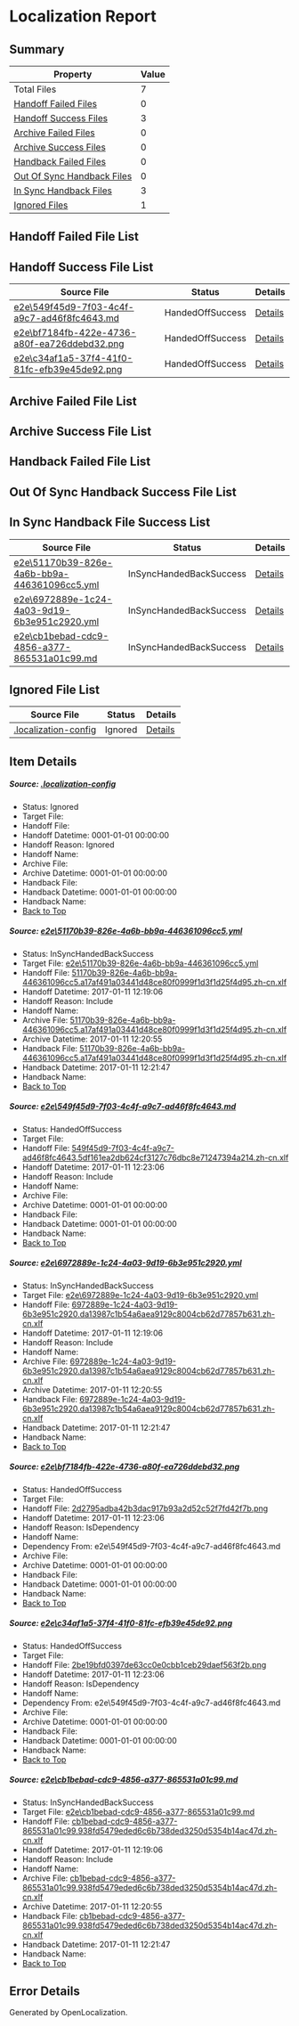 # <a name='report-top'></a> Localization Report

## Summary
 Property | Value 
 -------- | ----- 
 Total Files | 7
[ Handoff Failed Files ](#handoff-failed-list)| 0
[ Handoff Success Files ](#handoff-success-list)| 3
[ Archive Failed Files ](#archive-failed-list)| 0
[ Archive Success Files ](#archive-success-list)| 0
[ Handback Failed Files ](#handback-failed-list)| 0
[ Out Of Sync Handback Files ](#outofsync-handback-success-list)| 0
[ In Sync Handback Files ](#insync-handback-success-list)| 3
[ Ignored Files ](#ignored-list)| 1

## <a name='handoff-failed-list'></a> Handoff Failed File List

## <a name='handoff-success-list'></a> Handoff Success File List
 Source File | Status | Details 
 ----------- | ------ | ------- 
 [e2e\549f45d9-7f03-4c4f-a9c7-ad46f8fc4643.md](https://github.com/OpenLocalizationTestOrg/ol-test0/blob/92d430cbc3d18ff1dbfa9b75b6954b2153815262/e2e/549f45d9-7f03-4c4f-a9c7-ad46f8fc4643.md) | HandedOffSuccess | [Details](#ddee02dfd5641d6248393cdf07b77b6ad28cce7e2)
 [e2e\bf7184fb-422e-4736-a80f-ea726ddebd32.png](https://github.com/OpenLocalizationTestOrg/ol-test0/blob/92d430cbc3d18ff1dbfa9b75b6954b2153815262/e2e/bf7184fb-422e-4736-a80f-ea726ddebd32.png) | HandedOffSuccess | [Details](#2d2795adba42b3dac917b93a2d52c52f7fd42f7b4)
 [e2e\c34af1a5-37f4-41f0-81fc-efb39e45de92.png](https://github.com/OpenLocalizationTestOrg/ol-test0/blob/92d430cbc3d18ff1dbfa9b75b6954b2153815262/e2e/c34af1a5-37f4-41f0-81fc-efb39e45de92.png) | HandedOffSuccess | [Details](#2be19bfd0397de63cc0e0cbb1ceb29daef563f2b5)

## <a name='archive-failed-list'></a> Archive Failed File List

## <a name='archive-success-list'></a> Archive Success File List

## <a name='handback-failed-list'></a> Handback Failed File List

## <a name='outofsync-handback-success-list'></a> Out Of Sync Handback Success File List

## <a name='insync-handback-success-list'></a> In Sync Handback File Success List
 Source File | Status | Details 
 ----------- | ------ | ------- 
 [e2e\51170b39-826e-4a6b-bb9a-446361096cc5.yml](https://github.com/OpenLocalizationTestOrg/ol-test0/blob/e4aeaed1e9a73027636088003a3ae6b2502ba9ad/e2e/51170b39-826e-4a6b-bb9a-446361096cc5.yml) | InSyncHandedBackSuccess | [Details](#8bedb2ddbc60485f13d7e910207f69f679339f381)
 [e2e\6972889e-1c24-4a03-9d19-6b3e951c2920.yml](https://github.com/OpenLocalizationTestOrg/ol-test0/blob/e4aeaed1e9a73027636088003a3ae6b2502ba9ad/e2e/6972889e-1c24-4a03-9d19-6b3e951c2920.yml) | InSyncHandedBackSuccess | [Details](#749133757bd7303814aa9c64a4092560651c367f3)
 [e2e\cb1bebad-cdc9-4856-a377-865531a01c99.md](https://github.com/OpenLocalizationTestOrg/ol-test0/blob/e4aeaed1e9a73027636088003a3ae6b2502ba9ad/e2e/cb1bebad-cdc9-4856-a377-865531a01c99.md) | InSyncHandedBackSuccess | [Details](#5e390da0f5ad698a48b36abc60060384fa509d7a6)

## <a name='ignored-list'></a> Ignored File List
 Source File | Status | Details 
 ----------- | ------ | ------- 
 [.localization-config](https://github.com/OpenLocalizationTestOrg/ol-test0/blob/92d430cbc3d18ff1dbfa9b75b6954b2153815262/.localization-config) | Ignored | [Details](#cb0632cf59c1387fc1742bfb9fa3c47f87e2e5c90)

## Item Details
##### <a name='cb0632cf59c1387fc1742bfb9fa3c47f87e2e5c90'></a> Source: [.localization-config](https://github.com/OpenLocalizationTestOrg/ol-test0/blob/92d430cbc3d18ff1dbfa9b75b6954b2153815262/.localization-config)
* Status: Ignored
* Target File: 
* Handoff File: 
* Handoff Datetime: 0001-01-01 00:00:00
* Handoff Reason: Ignored
* Handoff Name: 
* Archive File: 
* Archive Datetime: 0001-01-01 00:00:00
* Handback File: 
* Handback Datetime: 0001-01-01 00:00:00
* Handback Name: 
* [Back to Top](#report-top)

##### <a name='8bedb2ddbc60485f13d7e910207f69f679339f381'></a> Source: [e2e\51170b39-826e-4a6b-bb9a-446361096cc5.yml](https://github.com/OpenLocalizationTestOrg/ol-test0/blob/e4aeaed1e9a73027636088003a3ae6b2502ba9ad/e2e/51170b39-826e-4a6b-bb9a-446361096cc5.yml)
* Status: InSyncHandedBackSuccess
* Target File: [e2e\51170b39-826e-4a6b-bb9a-446361096cc5.yml](https://github.com/OpenLocalizationTestOrg/ol-test0-zhcn/blob/790a49ea53a73f33d4f6cfc6dcc56cbc28e39702/e2e/51170b39-826e-4a6b-bb9a-446361096cc5.yml)
* Handoff File: [51170b39-826e-4a6b-bb9a-446361096cc5.a17af491a03441d48ce80f0999f1d3f1d25f4d95.zh-cn.xlf](https://github.com/OpenLocalizationTestOrg/ol-test0-handoff/blob/83f3ce91425682af7387609bfd37900c02600c58/ol-handoff/OpenLocalizationTestOrg/ol-test0-zhcn/shujia/ht/51170b39-826e-4a6b-bb9a-446361096cc5.a17af491a03441d48ce80f0999f1d3f1d25f4d95.zh-cn.xlf)
* Handoff Datetime: 2017-01-11 12:19:06
* Handoff Reason: Include
* Handoff Name: 
* Archive File: [51170b39-826e-4a6b-bb9a-446361096cc5.a17af491a03441d48ce80f0999f1d3f1d25f4d95.zh-cn.xlf](https://github.com/OpenLocalizationTestOrg/ol-test0-handoff/blob/6369b0c515eaeaac30ad0ab86a34615c425d6a87/ol-archive/OpenLocalizationTestOrg/ol-test0-zhcn/shujia/ht/51170b39-826e-4a6b-bb9a-446361096cc5.a17af491a03441d48ce80f0999f1d3f1d25f4d95.zh-cn.xlf)
* Archive Datetime: 2017-01-11 12:20:55
* Handback File: [51170b39-826e-4a6b-bb9a-446361096cc5.a17af491a03441d48ce80f0999f1d3f1d25f4d95.zh-cn.xlf](https://github.com/OpenLocalizationTestOrg/ol-test0-handback/blob/15e59ffee0b198ad158e7452771b5f4deea13178/ol-handback/OpenLocalizationTestOrg/ol-test0-zhcn/shujia/ht/51170b39-826e-4a6b-bb9a-446361096cc5.a17af491a03441d48ce80f0999f1d3f1d25f4d95.zh-cn.xlf)
* Handback Datetime: 2017-01-11 12:21:47
* Handback Name: 
* [Back to Top](#report-top)

##### <a name='ddee02dfd5641d6248393cdf07b77b6ad28cce7e2'></a> Source: [e2e\549f45d9-7f03-4c4f-a9c7-ad46f8fc4643.md](https://github.com/OpenLocalizationTestOrg/ol-test0/blob/92d430cbc3d18ff1dbfa9b75b6954b2153815262/e2e/549f45d9-7f03-4c4f-a9c7-ad46f8fc4643.md)
* Status: HandedOffSuccess
* Target File: 
* Handoff File: [549f45d9-7f03-4c4f-a9c7-ad46f8fc4643.5df161ea2db624cf3127c76dbc8e71247394a214.zh-cn.xlf](https://github.com/OpenLocalizationTestOrg/ol-test0-handoff/blob/8869cf67d276621d46cdc454ee642e4d85ef3c99/ol-handoff/OpenLocalizationTestOrg/ol-test0-zhcn/shujia/ht/549f45d9-7f03-4c4f-a9c7-ad46f8fc4643.5df161ea2db624cf3127c76dbc8e71247394a214.zh-cn.xlf)
* Handoff Datetime: 2017-01-11 12:23:06
* Handoff Reason: Include
* Handoff Name: 
* Archive File: 
* Archive Datetime: 0001-01-01 00:00:00
* Handback File: 
* Handback Datetime: 0001-01-01 00:00:00
* Handback Name: 
* [Back to Top](#report-top)

##### <a name='749133757bd7303814aa9c64a4092560651c367f3'></a> Source: [e2e\6972889e-1c24-4a03-9d19-6b3e951c2920.yml](https://github.com/OpenLocalizationTestOrg/ol-test0/blob/e4aeaed1e9a73027636088003a3ae6b2502ba9ad/e2e/6972889e-1c24-4a03-9d19-6b3e951c2920.yml)
* Status: InSyncHandedBackSuccess
* Target File: [e2e\6972889e-1c24-4a03-9d19-6b3e951c2920.yml](https://github.com/OpenLocalizationTestOrg/ol-test0-zhcn/blob/790a49ea53a73f33d4f6cfc6dcc56cbc28e39702/e2e/6972889e-1c24-4a03-9d19-6b3e951c2920.yml)
* Handoff File: [6972889e-1c24-4a03-9d19-6b3e951c2920.da13987c1b54a6aea9129c8004cb62d77857b631.zh-cn.xlf](https://github.com/OpenLocalizationTestOrg/ol-test0-handoff/blob/83f3ce91425682af7387609bfd37900c02600c58/ol-handoff/OpenLocalizationTestOrg/ol-test0-zhcn/shujia/ht/6972889e-1c24-4a03-9d19-6b3e951c2920.da13987c1b54a6aea9129c8004cb62d77857b631.zh-cn.xlf)
* Handoff Datetime: 2017-01-11 12:19:06
* Handoff Reason: Include
* Handoff Name: 
* Archive File: [6972889e-1c24-4a03-9d19-6b3e951c2920.da13987c1b54a6aea9129c8004cb62d77857b631.zh-cn.xlf](https://github.com/OpenLocalizationTestOrg/ol-test0-handoff/blob/6369b0c515eaeaac30ad0ab86a34615c425d6a87/ol-archive/OpenLocalizationTestOrg/ol-test0-zhcn/shujia/ht/6972889e-1c24-4a03-9d19-6b3e951c2920.da13987c1b54a6aea9129c8004cb62d77857b631.zh-cn.xlf)
* Archive Datetime: 2017-01-11 12:20:55
* Handback File: [6972889e-1c24-4a03-9d19-6b3e951c2920.da13987c1b54a6aea9129c8004cb62d77857b631.zh-cn.xlf](https://github.com/OpenLocalizationTestOrg/ol-test0-handback/blob/15e59ffee0b198ad158e7452771b5f4deea13178/ol-handback/OpenLocalizationTestOrg/ol-test0-zhcn/shujia/ht/6972889e-1c24-4a03-9d19-6b3e951c2920.da13987c1b54a6aea9129c8004cb62d77857b631.zh-cn.xlf)
* Handback Datetime: 2017-01-11 12:21:47
* Handback Name: 
* [Back to Top](#report-top)

##### <a name='2d2795adba42b3dac917b93a2d52c52f7fd42f7b4'></a> Source: [e2e\bf7184fb-422e-4736-a80f-ea726ddebd32.png](https://github.com/OpenLocalizationTestOrg/ol-test0/blob/92d430cbc3d18ff1dbfa9b75b6954b2153815262/e2e/bf7184fb-422e-4736-a80f-ea726ddebd32.png)
* Status: HandedOffSuccess
* Target File: 
* Handoff File: [2d2795adba42b3dac917b93a2d52c52f7fd42f7b.png](https://github.com/OpenLocalizationTestOrg/ol-test0-handoff/blob/8869cf67d276621d46cdc454ee642e4d85ef3c99/ol-handoff/OpenLocalizationTestOrg/ol-test0-zhcn/shujia/ht/2d2795adba42b3dac917b93a2d52c52f7fd42f7b.png)
* Handoff Datetime: 2017-01-11 12:23:06
* Handoff Reason: IsDependency
* Handoff Name: 
* Dependency From: e2e\549f45d9-7f03-4c4f-a9c7-ad46f8fc4643.md
* Archive File: 
* Archive Datetime: 0001-01-01 00:00:00
* Handback File: 
* Handback Datetime: 0001-01-01 00:00:00
* Handback Name: 
* [Back to Top](#report-top)

##### <a name='2be19bfd0397de63cc0e0cbb1ceb29daef563f2b5'></a> Source: [e2e\c34af1a5-37f4-41f0-81fc-efb39e45de92.png](https://github.com/OpenLocalizationTestOrg/ol-test0/blob/92d430cbc3d18ff1dbfa9b75b6954b2153815262/e2e/c34af1a5-37f4-41f0-81fc-efb39e45de92.png)
* Status: HandedOffSuccess
* Target File: 
* Handoff File: [2be19bfd0397de63cc0e0cbb1ceb29daef563f2b.png](https://github.com/OpenLocalizationTestOrg/ol-test0-handoff/blob/8869cf67d276621d46cdc454ee642e4d85ef3c99/ol-handoff/OpenLocalizationTestOrg/ol-test0-zhcn/shujia/ht/2be19bfd0397de63cc0e0cbb1ceb29daef563f2b.png)
* Handoff Datetime: 2017-01-11 12:23:06
* Handoff Reason: IsDependency
* Handoff Name: 
* Dependency From: e2e\549f45d9-7f03-4c4f-a9c7-ad46f8fc4643.md
* Archive File: 
* Archive Datetime: 0001-01-01 00:00:00
* Handback File: 
* Handback Datetime: 0001-01-01 00:00:00
* Handback Name: 
* [Back to Top](#report-top)

##### <a name='5e390da0f5ad698a48b36abc60060384fa509d7a6'></a> Source: [e2e\cb1bebad-cdc9-4856-a377-865531a01c99.md](https://github.com/OpenLocalizationTestOrg/ol-test0/blob/e4aeaed1e9a73027636088003a3ae6b2502ba9ad/e2e/cb1bebad-cdc9-4856-a377-865531a01c99.md)
* Status: InSyncHandedBackSuccess
* Target File: [e2e\cb1bebad-cdc9-4856-a377-865531a01c99.md](https://github.com/OpenLocalizationTestOrg/ol-test0-zhcn/blob/790a49ea53a73f33d4f6cfc6dcc56cbc28e39702/e2e/cb1bebad-cdc9-4856-a377-865531a01c99.md)
* Handoff File: [cb1bebad-cdc9-4856-a377-865531a01c99.938fd5479eded6c6b738ded3250d5354b14ac47d.zh-cn.xlf](https://github.com/OpenLocalizationTestOrg/ol-test0-handoff/blob/83f3ce91425682af7387609bfd37900c02600c58/ol-handoff/OpenLocalizationTestOrg/ol-test0-zhcn/shujia/ht/cb1bebad-cdc9-4856-a377-865531a01c99.938fd5479eded6c6b738ded3250d5354b14ac47d.zh-cn.xlf)
* Handoff Datetime: 2017-01-11 12:19:06
* Handoff Reason: Include
* Handoff Name: 
* Archive File: [cb1bebad-cdc9-4856-a377-865531a01c99.938fd5479eded6c6b738ded3250d5354b14ac47d.zh-cn.xlf](https://github.com/OpenLocalizationTestOrg/ol-test0-handoff/blob/6369b0c515eaeaac30ad0ab86a34615c425d6a87/ol-archive/OpenLocalizationTestOrg/ol-test0-zhcn/shujia/ht/cb1bebad-cdc9-4856-a377-865531a01c99.938fd5479eded6c6b738ded3250d5354b14ac47d.zh-cn.xlf)
* Archive Datetime: 2017-01-11 12:20:55
* Handback File: [cb1bebad-cdc9-4856-a377-865531a01c99.938fd5479eded6c6b738ded3250d5354b14ac47d.zh-cn.xlf](https://github.com/OpenLocalizationTestOrg/ol-test0-handback/blob/15e59ffee0b198ad158e7452771b5f4deea13178/ol-handback/OpenLocalizationTestOrg/ol-test0-zhcn/shujia/ht/cb1bebad-cdc9-4856-a377-865531a01c99.938fd5479eded6c6b738ded3250d5354b14ac47d.zh-cn.xlf)
* Handback Datetime: 2017-01-11 12:21:47
* Handback Name: 
* [Back to Top](#report-top)


## Error Details

Generated by OpenLocalization.
